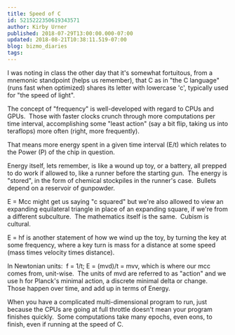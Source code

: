 ```yaml
---
title: Speed of C
id: 5215222350619343571
author: Kirby Urner
published: 2018-07-29T13:00:00.000-07:00
updated: 2018-08-21T10:38:11.519-07:00
blog: bizmo_diaries
tags: 
---
```


[](https://www.flickr.com/photos/kirbyurner/41911269920/in/dateposted-public/)

I was noting in class the other day that it's somewhat fortuitous, from a mnemonic standpoint (helps us remember), that C as in "the C language" (runs fast when optimized) shares its letter with lowercase 'c', typically used for "the speed of light".

The concept of "frequency" is well-developed with regard to CPUs and GPUs.  Those with faster clocks crunch through more computations per time interval, accomplishing some "least action" (say a bit flip, taking us into teraflops) more often (right, more frequently).

That means more energy spent in a given time interval (E/t) which relates to the Power (P) of the chip in question.

Energy itself, lets remember, is like a wound up toy, or a battery, all prepped to do work if allowed to, like a runner before the starting gun.  The energy is "stored", in the form of chemical stockpiles in the runner's case.  Bullets depend on a reservoir of gunpowder.

E = Mcc might get us saying "c squared" but we're also allowed to view an expanding equilateral triangle in place of an expanding square, if we're from a different subculture.  The mathematics itself is the same.  Cubism is cultural.

E = hf is another statement of how we wind up the toy, by turning the key at some frequency, where a key turn is mass for a distance at some speed (mass times velocity times distance).

In Newtonian units:  f = 1/t; E = (mvd)/t = mvv, which is where our mcc comes from, unit-wise.  The units of mvd are referred to as "action" and we use h for Planck's minimal action, a discrete minimal delta or change.  Those happen over time, and add up in terms of Energy.

When you have a complicated multi-dimensional program to run, just because the CPUs are going at full throttle doesn't mean your program finishes quickly.  Some computations take many epochs, even eons, to finish, even if running at the speed of C.